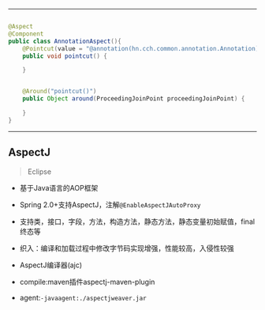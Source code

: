 
---

```java

@Aspect
@Component
public class AnnotationAspect(){
    @Pointcut(value = "@annotation(hn.cch.common.annotation.Annotation)")
    public void pointcut() {

    }


    @Around("pointcut()")
    public Object around(ProceedingJoinPoint proceedingJoinPoint) {

    }
}


```

---
## AspectJ
> Eclipse

- 基于Java语言的AOP框架
- Spring 2.0+支持AspectJ，注解`@EnableAspectJAutoProxy`
- 支持类，接口，字段，方法，构造方法，静态方法，静态变量初始赋值，final终态等

- 织入：编译和加载过程中修改字节码实现增强，性能较高，入侵性较强

- AspectJ编译器(ajc)
- compile:maven插件aspectj-maven-plugin

- agent:`-javaagent:./aspectjweaver.jar`

